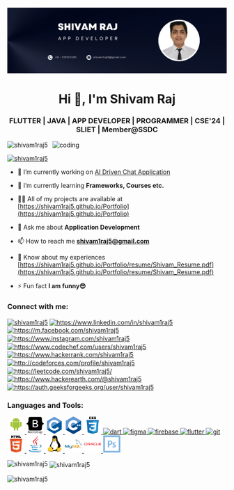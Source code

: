 ![logo](https://github.com/shivam1raj5/shivam1raj5/blob/main/Cover%20Photo.png)
<h1 align="center">Hi 👋, I'm Shivam Raj</h1>
<h3 align="center">FLUTTER | JAVA | APP DEVELOPER | PROGRAMMER | CSE'24 | SLIET | Member@SSDC</h3>

<img align="right" alt="coding" width="400" src="https://user-images.githubusercontent.com/55389276/140866485-8fb1c876-9a8f-4d6a-98dc-08c4981eaf70.gif">

<p align="left"> <img src="https://komarev.com/ghpvc/?username=shivam1raj5&label=Profile%20views&color=0e75b6&style=flat" alt="shivam1raj5" /> </p>

<p align="left"> <a href="https://github.com/ryo-ma/github-profile-trophy"><img src="https://github-profile-trophy.vercel.app/?username=shivam1raj5" alt="shivam1raj5" /></a> </p>

- 🔭 I’m currently working on [AI Driven Chat Application](https://github.com/shivam1raj5/AI_Driven_Chat_Application_JAVA)

- 🌱 I’m currently learning **Frameworks, Courses etc.**

- 👨‍💻 All of my projects are available at [https://shivam1raj5.github.io/Portfolio](https://shivam1raj5.github.io/Portfolio)

- 💬 Ask me about **Application Development**

- 📫 How to reach me **shivam1raj5@gmail.com**

- 📄 Know about my experiences [https://shivam1raj5.github.io/Portfolio/resume/Shivam_Resume.pdf](https://shivam1raj5.github.io/Portfolio/resume/Shivam_Resume.pdf)

- ⚡ Fun fact **I am funny😎**

<h3 align="left">Connect with me:</h3>
<p align="left">
<a href="https://twitter.com/shivam1raj5" target="blank"><img align="center" src="https://raw.githubusercontent.com/rahuldkjain/github-profile-readme-generator/master/src/images/icons/Social/twitter.svg" alt="shivam1raj5" height="30" width="40" /></a>
<a href="https://linkedin.com/in/https://www.linkedin.com/in/shivam1raj5" target="blank"><img align="center" src="https://raw.githubusercontent.com/rahuldkjain/github-profile-readme-generator/master/src/images/icons/Social/linked-in-alt.svg" alt="https://www.linkedin.com/in/shivam1raj5" height="30" width="40" /></a>
<a href="https://fb.com/https://m.facebook.com/shivam1raj5" target="blank"><img align="center" src="https://raw.githubusercontent.com/rahuldkjain/github-profile-readme-generator/master/src/images/icons/Social/facebook.svg" alt="https://m.facebook.com/shivam1raj5" height="30" width="40" /></a>
<a href="https://instagram.com/https://www.instagram.com/shivam1raj5" target="blank"><img align="center" src="https://raw.githubusercontent.com/rahuldkjain/github-profile-readme-generator/master/src/images/icons/Social/instagram.svg" alt="https://www.instagram.com/shivam1raj5" height="30" width="40" /></a>
<a href="https://www.codechef.com/users/https://www.codechef.com/users/shivam1raj5" target="blank"><img align="center" src="https://cdn.jsdelivr.net/npm/simple-icons@3.1.0/icons/codechef.svg" alt="https://www.codechef.com/users/shivam1raj5" height="30" width="40" /></a>
<a href="https://www.hackerrank.com/https://www.hackerrank.com/shivam1raj5" target="blank"><img align="center" src="https://raw.githubusercontent.com/rahuldkjain/github-profile-readme-generator/master/src/images/icons/Social/hackerrank.svg" alt="https://www.hackerrank.com/shivam1raj5" height="30" width="40" /></a>
<a href="https://codeforces.com/profile/http://codeforces.com/profile/shivam1raj5" target="blank"><img align="center" src="https://raw.githubusercontent.com/rahuldkjain/github-profile-readme-generator/master/src/images/icons/Social/codeforces.svg" alt="http://codeforces.com/profile/shivam1raj5" height="30" width="40" /></a>
<a href="https://www.leetcode.com/https://leetcode.com/shivam1raj5/" target="blank"><img align="center" src="https://raw.githubusercontent.com/rahuldkjain/github-profile-readme-generator/master/src/images/icons/Social/leet-code.svg" alt="https://leetcode.com/shivam1raj5/" height="30" width="40" /></a>
<a href="https://www.hackerearth.com/https://www.hackerearth.com/@shivam1raj5" target="blank"><img align="center" src="https://raw.githubusercontent.com/rahuldkjain/github-profile-readme-generator/master/src/images/icons/Social/hackerearth.svg" alt="https://www.hackerearth.com/@shivam1raj5" height="30" width="40" /></a>
<a href="https://auth.geeksforgeeks.org/user/https://auth.geeksforgeeks.org/user/shivam1raj5" target="blank"><img align="center" src="https://raw.githubusercontent.com/rahuldkjain/github-profile-readme-generator/master/src/images/icons/Social/geeks-for-geeks.svg" alt="https://auth.geeksforgeeks.org/user/shivam1raj5" height="30" width="40" /></a>
</p>

<h3 align="left">Languages and Tools:</h3>
<p align="left"> <a href="https://developer.android.com" target="_blank" rel="noreferrer"> <img src="https://raw.githubusercontent.com/devicons/devicon/master/icons/android/android-original-wordmark.svg" alt="android" width="40" height="40"/> </a> <a href="https://getbootstrap.com" target="_blank" rel="noreferrer"> <img src="https://raw.githubusercontent.com/devicons/devicon/master/icons/bootstrap/bootstrap-plain-wordmark.svg" alt="bootstrap" width="40" height="40"/> </a> <a href="https://www.cprogramming.com/" target="_blank" rel="noreferrer"> <img src="https://raw.githubusercontent.com/devicons/devicon/master/icons/c/c-original.svg" alt="c" width="40" height="40"/> </a> <a href="https://www.w3schools.com/cpp/" target="_blank" rel="noreferrer"> <img src="https://raw.githubusercontent.com/devicons/devicon/master/icons/cplusplus/cplusplus-original.svg" alt="cplusplus" width="40" height="40"/> </a> <a href="https://www.w3schools.com/css/" target="_blank" rel="noreferrer"> <img src="https://raw.githubusercontent.com/devicons/devicon/master/icons/css3/css3-original-wordmark.svg" alt="css3" width="40" height="40"/> </a> <a href="https://dart.dev" target="_blank" rel="noreferrer"> <img src="https://www.vectorlogo.zone/logos/dartlang/dartlang-icon.svg" alt="dart" width="40" height="40"/> </a> <a href="https://www.figma.com/" target="_blank" rel="noreferrer"> <img src="https://www.vectorlogo.zone/logos/figma/figma-icon.svg" alt="figma" width="40" height="40"/> </a> <a href="https://firebase.google.com/" target="_blank" rel="noreferrer"> <img src="https://www.vectorlogo.zone/logos/firebase/firebase-icon.svg" alt="firebase" width="40" height="40"/> </a> <a href="https://flutter.dev" target="_blank" rel="noreferrer"> <img src="https://www.vectorlogo.zone/logos/flutterio/flutterio-icon.svg" alt="flutter" width="40" height="40"/> </a> <a href="https://git-scm.com/" target="_blank" rel="noreferrer"> <img src="https://www.vectorlogo.zone/logos/git-scm/git-scm-icon.svg" alt="git" width="40" height="40"/> </a> <a href="https://www.w3.org/html/" target="_blank" rel="noreferrer"> <img src="https://raw.githubusercontent.com/devicons/devicon/master/icons/html5/html5-original-wordmark.svg" alt="html5" width="40" height="40"/> </a> <a href="https://www.java.com" target="_blank" rel="noreferrer"> <img src="https://raw.githubusercontent.com/devicons/devicon/master/icons/java/java-original.svg" alt="java" width="40" height="40"/> </a> <a href="https://www.linux.org/" target="_blank" rel="noreferrer"> <img src="https://raw.githubusercontent.com/devicons/devicon/master/icons/linux/linux-original.svg" alt="linux" width="40" height="40"/> </a> <a href="https://www.mysql.com/" target="_blank" rel="noreferrer"> <img src="https://raw.githubusercontent.com/devicons/devicon/master/icons/mysql/mysql-original-wordmark.svg" alt="mysql" width="40" height="40"/> </a> <a href="https://www.oracle.com/" target="_blank" rel="noreferrer"> <img src="https://raw.githubusercontent.com/devicons/devicon/master/icons/oracle/oracle-original.svg" alt="oracle" width="40" height="40"/> </a> <a href="https://www.photoshop.com/en" target="_blank" rel="noreferrer"> <img src="https://raw.githubusercontent.com/devicons/devicon/master/icons/photoshop/photoshop-line.svg" alt="photoshop" width="40" height="40"/> </a> </p>

<p><img align="left" src="https://github-readme-stats.vercel.app/api/top-langs?username=shivam1raj5&show_icons=true&locale=en&layout=compact" alt="shivam1raj5" /></p>

<p>&nbsp;<img align="center" src="https://github-readme-stats.vercel.app/api?username=shivam1raj5&show_icons=true&locale=en" alt="shivam1raj5" /></p>

<p><img align="center" src="https://github-readme-streak-stats.herokuapp.com/?user=shivam1raj5&" alt="shivam1raj5" /></p>
